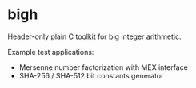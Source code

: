 # bigh

Header-only plain C toolkit for big integer arithmetic.

Example test applications:

- Mersenne number factorization with MEX interface
- SHA-256 / SHA-512 bit constants generator

